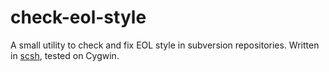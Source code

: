 # check-eol-style

A small utility to check and fix EOL style in subversion repositories. Written in [scsh](https://scsh.net/),
tested on Cygwin.

